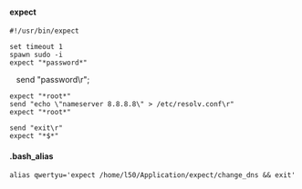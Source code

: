 #### expect
    #!/usr/bin/expect

    set timeout 1
    spawn sudo -i
    expect "*password*"
    send "password\r";

    expect "*root*"
    send "echo \"nameserver 8.8.8.8\" > /etc/resolv.conf\r"
    expect "*root*"

    send "exit\r"
    expect "*$*"
#### .bash_alias
    alias qwertyu='expect /home/l50/Application/expect/change_dns && exit'
